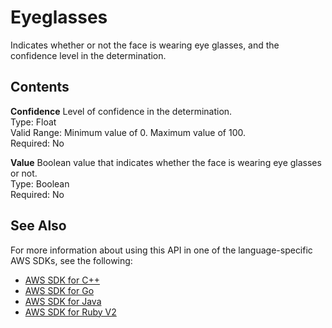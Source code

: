 # Eyeglasses<a name="API_Eyeglasses"></a>

Indicates whether or not the face is wearing eye glasses, and the confidence level in the determination\.

## Contents<a name="API_Eyeglasses_Contents"></a>

 **Confidence**   <a name="rekognition-Type-Eyeglasses-Confidence"></a>
Level of confidence in the determination\.  
Type: Float  
Valid Range: Minimum value of 0\. Maximum value of 100\.  
Required: No

 **Value**   <a name="rekognition-Type-Eyeglasses-Value"></a>
Boolean value that indicates whether the face is wearing eye glasses or not\.  
Type: Boolean  
Required: No

## See Also<a name="API_Eyeglasses_SeeAlso"></a>

For more information about using this API in one of the language\-specific AWS SDKs, see the following:
+  [AWS SDK for C\+\+](https://docs.aws.amazon.com/goto/SdkForCpp/rekognition-2016-06-27/Eyeglasses) 
+  [AWS SDK for Go](https://docs.aws.amazon.com/goto/SdkForGoV1/rekognition-2016-06-27/Eyeglasses) 
+  [AWS SDK for Java](https://docs.aws.amazon.com/goto/SdkForJava/rekognition-2016-06-27/Eyeglasses) 
+  [AWS SDK for Ruby V2](https://docs.aws.amazon.com/goto/SdkForRubyV2/rekognition-2016-06-27/Eyeglasses) 